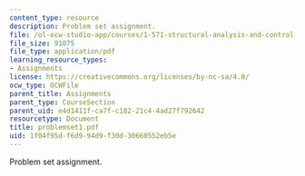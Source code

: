 ```yaml
---
content_type: resource
description: Problem set assignment.
file: /ol-ocw-studio-app/courses/1-571-structural-analysis-and-control-spring-2004/1f04f95df6d994d9f30d30660552eb5e_problemset1.pdf
file_size: 91075
file_type: application/pdf
learning_resource_types:
- Assignments
license: https://creativecommons.org/licenses/by-nc-sa/4.0/
ocw_type: OCWFile
parent_title: Assignments
parent_type: CourseSection
parent_uid: e4d1411f-ca7f-c182-21c4-4ad27f792642
resourcetype: Document
title: problemset1.pdf
uid: 1f04f95d-f6d9-94d9-f30d-30660552eb5e
---
```

Problem set assignment.